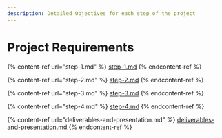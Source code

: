 ```yaml
---
description: Detailed Objectives for each step of the project
---
```


# Project Requirements

{% content-ref url="step-1.md" %}
[step-1.md](step-1.md)
{% endcontent-ref %}

{% content-ref url="step-2.md" %}
[step-2.md](step-2.md)
{% endcontent-ref %}

{% content-ref url="step-3.md" %}
[step-3.md](step-3.md)
{% endcontent-ref %}

{% content-ref url="step-4.md" %}
[step-4.md](step-4.md)
{% endcontent-ref %}

{% content-ref url="deliverables-and-presentation.md" %}
[deliverables-and-presentation.md](deliverables-and-presentation.md)
{% endcontent-ref %}


